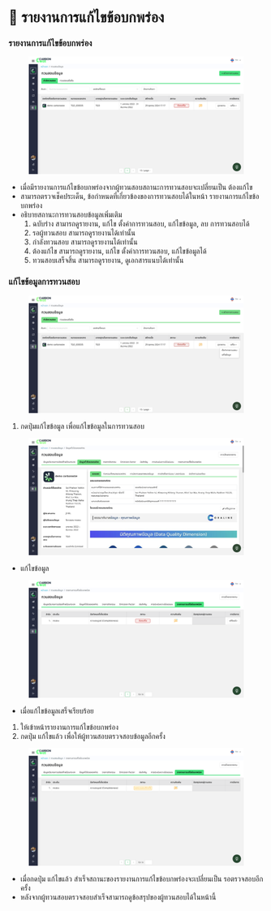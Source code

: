 # 📝 รายงานการแก้ไขข้อบกพร่อง

### รายงานการแก้ไขข้อบกพร่อง

<figure><img src="../../.gitbook/assets/image (96).png" alt=""><figcaption></figcaption></figure>

* เมื่อมีรายงานการแก้ไขข้อบกพร่องจากผู้ทวนสอบสถานะการทวนสอบจะเปลี่ยนเป็น ต้องแก้ไข&#x20;
* สามารถตรวจเช็คประเด็น, ข้อกำหนดที่เกี่ยวข้องของการทวนสอบได้ในหน้า รายงานการแก้ไขข้อบกพร่อง
* อธิบายสถานะการทวนสอบข้อมูลเพิ่มเติม
  1. ฉบับร่าง สามารถดูรายงาน, แก้ไข ตั้งค่าการทวนสอบ, แก้ไขข้อมูล, ลบ การทวนสอบได้
  2. รอผู้ทวนสอบ สามารถดูรายงานได้เท่านั้น
  3. กำลังทวนสอบ สามารถดูรายงานได้เท่านั้น
  4. ต้องแก้ไข สามารถดูรายงาน, แก้ไข ตั้งค่าการทวนสอบ, แก้ไขข้อมูลได้
  5. ทวนสอบเสร็จสิ้น สามารถดูรายงาน, ดูเอกสารแนบได้เท่านั้น

### แก้ไขข้อมูลการทวนสอบ

<figure><img src="../../.gitbook/assets/image (95).png" alt=""><figcaption></figcaption></figure>

1. กดปุ่มแก้ไขข้อมูล เพื่อแก้ไขข้อมูลในการทวนสอบ

<figure><img src="../../.gitbook/assets/image (97).png" alt=""><figcaption></figcaption></figure>

* แก้ไขข้อมูล

<figure><img src="../../.gitbook/assets/image (98).png" alt=""><figcaption></figcaption></figure>

* เมื่อแก้ไขข้อมูลเสร็จเรียบร้อย

1. ให้เข้าหน้ารายงานการแก้ไขข้อบกพร่อง
2. กดปุ่ม แก้ไขแล้ว เพื่อให้ผู้ทวนสอบตรวจสอบข้อมูลอีกครั้ง

<figure><img src="../../.gitbook/assets/image (99).png" alt=""><figcaption></figcaption></figure>

* เมื่อกดปุ่ม แก้ไขแล้ว สำเร็จสถานะของรายงานการแก้ไขข้อบกพร่องจะเปลี่ยนเป็น รอตรวจสอบอีกครั้ง&#x20;
* หลังจากผู้ทวนสอบตรวจสอบสำเร็จสามารถดูข้อสรุปของผู้ทวนสอบได้ในหน้านี้
